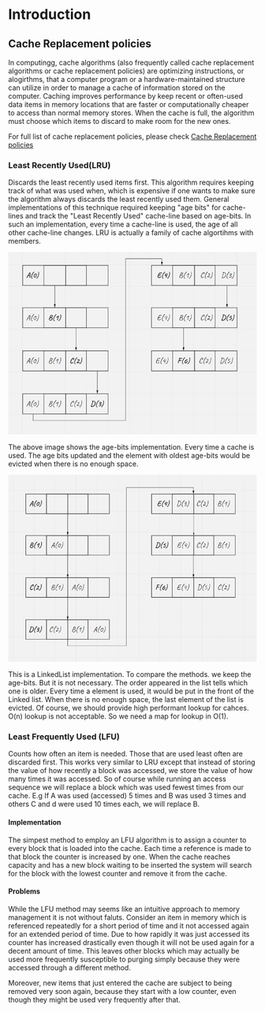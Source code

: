 # Introduction

## Cache Replacement policies

In computingg, cache algorithms (also frequently called cache replacement algorithms or cache replacement policies) are optimizing instructions, or alogirthms, that a computer program or a hardware-maintained structure can utilize in order to manage a cache of information stored on the computer. Caching improves performance by keep recent or often-used data items in memory locations that are faster or computationally cheaper to access than normal memory stores. When the cache is full, the algorithm must choose which items to discard to make room for the new ones.

For full list of cache replacement policies, please check [Cache Replacement policies](https://en.wikipedia.org/wiki/Cache_replacement_policies)

### Least Recently Used(LRU)

Discards the least recently used items first. This algorithm requires keeping track of what was used when, which is expensive if one wants to make sure the algorithm always discards the least recently used them. General implementations of this technique required keeping "age bits" for cache-lines and track the "Least Recently Used" cache-line based on age-bits. In such an implementation, every time a cache-line is used, the age of all other cache-line changes. LRU is actually a family of cache algortihms with members.

![LRU_age_bits](image\LRU_age_bits.png)

The above image shows the age-bits implementation. Every time a cache is used. The age bits updated and the element with oldest age-bits would be evicted when there is no enough space.

![LRU_LinkedList](image/LRU_LinkedList.png)

This is a LinkedList implementation. To compare the methods. we keep the age-bits. But it is not necessary. The order appeared in the list tells which one is older. Every time a element is used, it would be put in the front of the Linked list. When there is no enough space, the last element of the list is evicted. Of course, we should provide high performant lookup for cahces. O(n) lookup is not acceptable. So we need a map for lookup in O(1).

### Least Frequently Used (LFU)

Counts how often an item is needed. Those that are used least often are discarded first. This works very similar to LRU except that instead of storing the value of how recently a block was accessed, we store the value of how many times it was accessed. So of course while running an access sequence we will replace a block which was used fewest times from our cache. E.g If A was used (accessed) 5 times and B was used 3 times and others C and d were used 10 times each, we will replace B.

#### Implementation

The simpest method to employ an LFU algorithm is to assign a counter to every block that is loaded into the cache. Each time a reference is made to that block the counter is increased by one. When the cache reaches capacity and has a new block waiting to be inserted the system will search for the block with the lowest counter and remove it from the cache.

#### Problems

While the LFU method may seems like an intuitive approach to memory management it is not without faluts. Consider an item in memory which is referenced repeatedly for a short period of time and it not accessed again for an extended period of time. Due to how rapidly it was just accessed its counter has increased drastically even though it will not be used again for a decent amount of time. This leaves other blocks which may actually be used more frequently susceptible to purging simply because they were accessed through a different method.

Moreover, new items that just entered the cache are subject to being removed very soon again, because they start with a low counter, even though they might be used very frequently after that. 